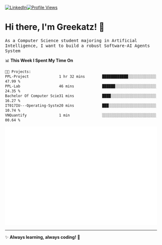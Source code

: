 [![LinkedIn](https://img.shields.io/badge/LinkedIn-0077B5?style=flat&logo=linkedin&logoColor=white)](https://www.linkedin.com/in/hungarbeit1912/)[![Profile Views](https://komarev.com/ghpvc/?username=Greekatz&color=blue&style=flat-square)](https://github.com/Greekatz)  


# Hi there, I'm Greekatz! 👋

<samp>As a Computer Science student majoring in Artificial Intelligence, I want to build a robust Software-AI Agents System<samp>


<!--START_SECTION:waka-->
📊 **This Week I Spent My Time On** 

```text
🐱‍💻 Projects: 
PPL-Project              1 hr 32 mins        ████████████░░░░░░░░░░░░░   47.99 % 
PPL-Lab                  46 mins             ██████░░░░░░░░░░░░░░░░░░░   24.35 % 
Bachelor Of Computer Scie31 mins             ████░░░░░░░░░░░░░░░░░░░░░   16.27 % 
IT017IU---Operating-Syste20 mins             ███░░░░░░░░░░░░░░░░░░░░░░   10.74 % 
VNQuantify               1 min               ░░░░░░░░░░░░░░░░░░░░░░░░░   00.64 % 
```


<!--END_SECTION:waka-->

![Full-year Contribution Calendar](https://github.com/Greekatz/Greekatz/blob/main/metrics.plugin.isocalendar.fullyear.svg)

---
✨ **Always learning, always coding!** 🚀
